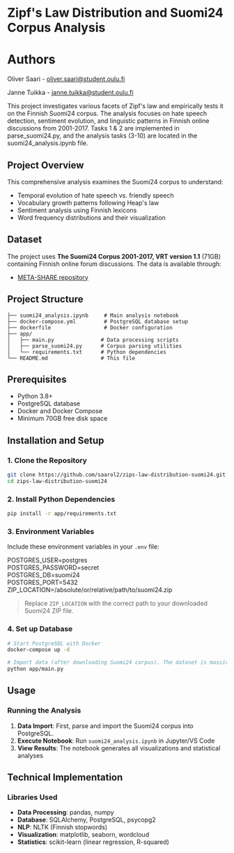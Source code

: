 # Zipf's Law Distribution and Suomi24 Corpus Analysis

# Authors

Oliver Saari - oliver.saari@student.oulu.fi

Janne Tuikka - janne.tuikka@student.oulu.fi


This project investigates various facets of Zipf's law and empirically tests it on the Finnish Suomi24 corpus. The analysis focuses on hate speech detection, sentiment evolution, and linguistic patterns in Finnish online discussions from 2001-2017. Tasks 1 & 2 are implemented in parse_suomi24.py, and the analysis tasks (3-10) are located in the suomi24_analysis.ipynb file.

## Project Overview

This comprehensive analysis examines the Suomi24 corpus to understand:
- Temporal evolution of hate speech vs. friendly speech
- Vocabulary growth patterns following Heap's law
- Sentiment analysis using Finnish lexicons
- Word frequency distributions and their visualization

## Dataset

The project uses **The Suomi24 Corpus 2001-2017, VRT version 1.1** (71GB) containing Finnish online forum discussions. The data is available through:
- [META-SHARE repository](http://urn.fi/urn:nbn:fi:lb-2020021802)

## Project Structure

```
├── suomi24_analysis.ipynb     # Main analysis notebook
├── docker-compose.yml         # PostgreSQL database setup
├── dockerfile                 # Docker configuration
├── app/
│   ├── main.py               # Data processing scripts
│   ├── parse_suomi24.py      # Corpus parsing utilities
│   └── requirements.txt      # Python dependencies
└── README.md                 # This file
```

## Prerequisites

- Python 3.8+
- PostgreSQL database
- Docker and Docker Compose
- Minimum 70GB free disk space

## Installation and Setup

### 1. Clone the Repository
```bash
git clone https://github.com/saarol2/zips-law-distribution-suomi24.git
cd zips-law-distribution-suomi24
```

### 2. Install Python Dependencies
```bash
pip install -r app/requirements.txt
```

### 3. Environment Variables
Include these environment variables in your `.env` file:

POSTGRES_USER=postgres  
POSTGRES_PASSWORD=secret  
POSTGRES_DB=suomi24  
POSTGRES_PORT=5432  
ZIP_LOCATION=/absolute/or/relative/path/to/suomi24.zip  

> Replace `ZIP_LOCATION` with the correct path to your downloaded Suomi24 ZIP file.

### 4. Set up Database
```bash
# Start PostgreSQL with Docker
docker-compose up -d

# Import data (after downloading Suomi24 corpus). The dataset is massive, so this may take hours.
python app/main.py
```

## Usage

### Running the Analysis

1. **Data Import**: First, parse and import the Suomi24 corpus into PostgreSQL.
2. **Execute Notebook**: Run `suomi24_analysis.ipynb` in Jupyter/VS Code
3. **View Results**: The notebook generates all visualizations and statistical analyses

## Technical Implementation

### Libraries Used
- **Data Processing**: pandas, numpy
- **Database**: SQLAlchemy, PostgreSQL, psycopg2
- **NLP**: NLTK (Finnish stopwords)
- **Visualization**: matplotlib, seaborn, wordcloud
- **Statistics**: scikit-learn (linear regression, R-squared)